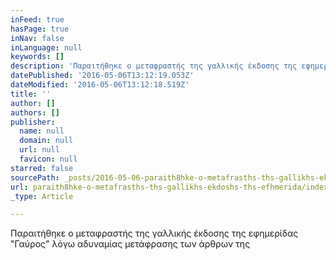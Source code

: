 ```yaml
---
inFeed: true
hasPage: true
inNav: false
inLanguage: null
keywords: []
description: 'Παραιτήθηκε ο μεταφραστής της γαλλικής έκδοσης της εφημερίδας "Γαύρος" λόγω αδυναμίας μετάφρασης των άρθρων της'
datePublished: '2016-05-06T13:12:19.053Z'
dateModified: '2016-05-06T13:12:18.519Z'
title: ''
author: []
authors: []
publisher:
  name: null
  domain: null
  url: null
  favicon: null
starred: false
sourcePath: _posts/2016-05-06-paraith8hke-o-metafrasths-ths-gallikhs-ekdoshs-ths-efhmerida.md
url: paraith8hke-o-metafrasths-ths-gallikhs-ekdoshs-ths-efhmerida/index.html
_type: Article

---
```

Παραιτήθηκε ο μεταφραστής της γαλλικής έκδοσης της εφημερίδας "Γαύρος" λόγω αδυναμίας μετάφρασης των άρθρων της